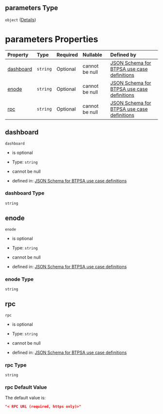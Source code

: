 ## parameters Type

`object` ([Details](btpsa-usecase-properties-services-items-allof-1-then-allof-93-then-allof-0-then-properties-parameters.md))

# parameters Properties

| Property                | Type     | Required | Nullable       | Defined by                                                                                                                                                                                                                                                                                            |
| :---------------------- | :------- | :------- | :------------- | :---------------------------------------------------------------------------------------------------------------------------------------------------------------------------------------------------------------------------------------------------------------------------------------------------- |
| [dashboard](#dashboard) | `string` | Optional | cannot be null | [JSON Schema for BTPSA use case definitions](btpsa-usecase-properties-services-items-allof-1-then-allof-93-then-allof-0-then-properties-parameters-properties-dashboard.md "undefined#/properties/services/items/allOf/1/then/allOf/93/then/allOf/0/then/properties/parameters/properties/dashboard") |
| [enode](#enode)         | `string` | Optional | cannot be null | [JSON Schema for BTPSA use case definitions](btpsa-usecase-properties-services-items-allof-1-then-allof-93-then-allof-0-then-properties-parameters-properties-enode.md "undefined#/properties/services/items/allOf/1/then/allOf/93/then/allOf/0/then/properties/parameters/properties/enode")         |
| [rpc](#rpc)             | `string` | Optional | cannot be null | [JSON Schema for BTPSA use case definitions](btpsa-usecase-properties-services-items-allof-1-then-allof-93-then-allof-0-then-properties-parameters-properties-rpc.md "undefined#/properties/services/items/allOf/1/then/allOf/93/then/allOf/0/then/properties/parameters/properties/rpc")             |

## dashboard



`dashboard`

*   is optional

*   Type: `string`

*   cannot be null

*   defined in: [JSON Schema for BTPSA use case definitions](btpsa-usecase-properties-services-items-allof-1-then-allof-93-then-allof-0-then-properties-parameters-properties-dashboard.md "undefined#/properties/services/items/allOf/1/then/allOf/93/then/allOf/0/then/properties/parameters/properties/dashboard")

### dashboard Type

`string`

## enode



`enode`

*   is optional

*   Type: `string`

*   cannot be null

*   defined in: [JSON Schema for BTPSA use case definitions](btpsa-usecase-properties-services-items-allof-1-then-allof-93-then-allof-0-then-properties-parameters-properties-enode.md "undefined#/properties/services/items/allOf/1/then/allOf/93/then/allOf/0/then/properties/parameters/properties/enode")

### enode Type

`string`

## rpc



`rpc`

*   is optional

*   Type: `string`

*   cannot be null

*   defined in: [JSON Schema for BTPSA use case definitions](btpsa-usecase-properties-services-items-allof-1-then-allof-93-then-allof-0-then-properties-parameters-properties-rpc.md "undefined#/properties/services/items/allOf/1/then/allOf/93/then/allOf/0/then/properties/parameters/properties/rpc")

### rpc Type

`string`

### rpc Default Value

The default value is:

```json
"< RPC URL (required, https only)>"
```
